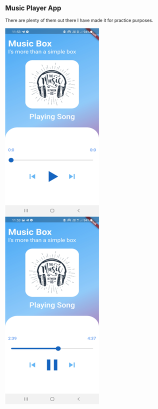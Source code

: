 <!DOCTYPE html>
<html>
<body>

<h2>Music Player App</h2>

<div>
There are plenty of them out there I have made it for practice purposes.<br>

<br>
</div>
<div class="row">
    <img src="shot/1.jpg" alt="Screenshot" width="300" height="600">
    <img src="shot/2.jpg" alt="Screenshot" width="300" height="600">
</div>
</body>
</html>
